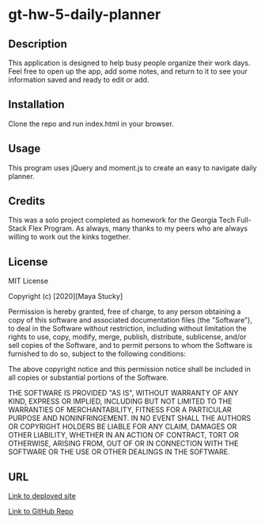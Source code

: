 # gt-hw-5-daily-planner

## Description 

This application is designed to help busy people organize their work days. Feel free to open up the app, add some notes, and return to it to see your information saved and ready to edit or add. 

## Installation 

Clone the repo and run index.html in your browser. 

## Usage 

This program uses jQuery and moment.js to create an easy to navigate daily planner.

## Credits

This was a solo project completed as homework for the Georgia Tech Full-Stack Flex Program. As always, many thanks to my peers who are always willing to work out the kinks together.

## License 
MIT License

Copyright (c) [2020][Maya Stucky]

Permission is hereby granted, free of charge, to any person obtaining a copy of this software and associated documentation files (the "Software"), to deal in the Software without restriction, including without limitation the rights to use, copy, modify, merge, publish, distribute, sublicense, and/or sell copies of the Software, and to permit persons to whom the Software is furnished to do so, subject to the following conditions:

The above copyright notice and this permission notice shall be included in all copies or substantial portions of the Software.

THE SOFTWARE IS PROVIDED "AS IS", WITHOUT WARRANTY OF ANY KIND, EXPRESS OR IMPLIED, INCLUDING BUT NOT LIMITED TO THE WARRANTIES OF MERCHANTABILITY, FITNESS FOR A PARTICULAR PURPOSE AND NONINFRINGEMENT. IN NO EVENT SHALL THE AUTHORS OR COPYRIGHT HOLDERS BE LIABLE FOR ANY CLAIM, DAMAGES OR OTHER LIABILITY, WHETHER IN AN ACTION OF CONTRACT, TORT OR OTHERWISE, ARISING FROM, OUT OF OR IN CONNECTION WITH THE SOFTWARE OR THE USE OR OTHER DEALINGS IN THE SOFTWARE.

## URL 

[Link to deployed site](https://mayastucky.github.io/gt-hw-5-daily-planner/
)

[Link to GitHub Repo](https://github.com/mayastucky/gt-hw-5-daily-planner)